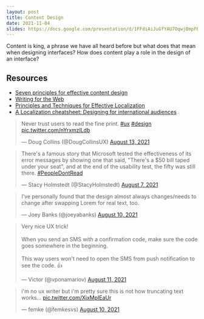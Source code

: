 ```yaml
---
layout: post
title: Content Design
date: 2021-11-04
slides: https://docs.google.com/presentation/d/1FFdiAiJuGfYAU7OqwjBmpFB829Nk-NFD7jndSexZHF4/edit?usp=sharing
---
```



Content is king, a phrase we have all heard before but what does that mean when designing interfaces? How does content play a role in the design of an interface?

## Resources
* [Seven principles for effective content design](https://blog.prototypr.io/seven-principles-for-effective-content-design-8b3f82840d3b)
* [Writing for the Web](https://www.nngroup.com/topic/writing-web/)
* [Principles and Techniques for Effective Localization](https://material.io/blog/localization-principles-techniques)
* [A Localization cheatsheet: Designing for international audiences](https://medium.com/@tnishantha/a-localization-cheatsheet-designing-for-international-audiences-b018e2800291)

<!-- Is your content the right content?
Are you giving users what they want or need?
This isn’t limited to text/video
The medium is the message*
McLuhan understood "medium" in a broad sense. He identified the light bulb as a clear demonstration of the concept of "the medium is the message". A light bulb does not have content in the way that a newspaper has articles or a television has programs, yet it is a medium that has a social effect; that is, a light bulb enables people to create spaces during nighttime that would otherwise be enveloped by darkness. He describes the light bulb as a medium without any content. McLuhan states that "a light bulb creates an environment by its mere presence."
source: Wikipedia: https://en.wikipedia.org/wiki/The_medium_is_the_message -->

<div class="grid-x cell grid-margin-x">
  <div class="cell">
    <blockquote class="twitter-tweet"><p lang="en" dir="ltr">Never trust users to read the fine print. <a href="https://twitter.com/hashtag/ux?src=hash&amp;ref_src=twsrc%5Etfw">#ux</a> <a href="https://twitter.com/hashtag/design?src=hash&amp;ref_src=twsrc%5Etfw">#design</a> <a href="https://t.co/nYrxmzlLdb">pic.twitter.com/nYrxmzlLdb</a></p>&mdash; Doug Collins (@DougCollinsUX) <a href="https://twitter.com/DougCollinsUX/status/1425979374654787584?ref_src=twsrc%5Etfw">August 13, 2021</a></blockquote> <script async src="https://platform.twitter.com/widgets.js" charset="utf-8"></script>
  </div>
  <div class="cell medium-6">
    <blockquote class="twitter-tweet"><p lang="en" dir="ltr">There&#39;s a famous story that Microsoft tested the effectiveness of its error messages by showing one that said, &quot;There&#39;s a $50 bill taped under your seat&quot;, and at the end of the usability test, the fifty was still there. <a href="https://twitter.com/hashtag/PeopleDontRead?src=hash&amp;ref_src=twsrc%5Etfw">#PeopleDontRead</a></p>&mdash; Stacy Holmstedt (@StacyHolmstedt) <a href="https://twitter.com/StacyHolmstedt/status/1424112918371602434?ref_src=twsrc%5Etfw">August 7, 2021</a></blockquote> <script async src="https://platform.twitter.com/widgets.js" charset="utf-8"></script>
  </div>
  <div class="cell medium-6">
    <blockquote class="twitter-tweet"><p lang="en" dir="ltr">I’ve personally found that the design almost always changes/needs to change after swapping Lorem for real text, too.</p>&mdash; Joey Banks (@joeyabanks) <a href="https://twitter.com/joeyabanks/status/1425213010172383234?ref_src=twsrc%5Etfw">August 10, 2021</a></blockquote> <script async src="https://platform.twitter.com/widgets.js" charset="utf-8"></script>
  </div>
  <div class="cell medium-6">
    <blockquote class="twitter-tweet"><p lang="en" dir="ltr">Very nice UX trick!<br><br>When you send an SMS with a confirmation code, make sure the code goes somewhere in the beginning.<br><br>This way users won&#39;t need to open the SMS from push notification to see the code. 👍</p>&mdash; Victor (@vponamariov) <a href="https://twitter.com/vponamariov/status/1425479595931971592?ref_src=twsrc%5Etfw">August 11, 2021</a></blockquote> <script async src="https://platform.twitter.com/widgets.js" charset="utf-8"></script>
  </div>
  <div class="cell medium-6">
    <blockquote class="twitter-tweet"><p lang="en" dir="ltr">i&#39;m no ux writer but i&#39;m pretty sure this is not how truncating text works... <a href="https://t.co/XjxMpIEaUr">pic.twitter.com/XjxMpIEaUr</a></p>&mdash; femke (@femkesvs) <a href="https://twitter.com/femkesvs/status/1425101243345670147?ref_src=twsrc%5Etfw">August 10, 2021</a></blockquote> <script async src="https://platform.twitter.com/widgets.js" charset="utf-8"></script>
  </div>

</div>
